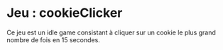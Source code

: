 # Jeu : cookieClicker
Ce jeu est un idle game consistant à cliquer sur un cookie le plus grand nombre de fois en 15 secondes.
